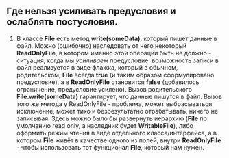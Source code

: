 ## Где нельзя усиливать предусловия и ослаблять постусловия.

1. В классе **File** есть метод **write(someData)**, который пишет данные в файл. Можно (ошибочно) наследовать от него некоторый **ReadOnlyFile**, в котором именно этой операции быть не должно - ситуация, когда мы *усиливаем* предусловие:
возможность записи в файл реализуется в виде флажка, который в обычном, родительском, **File** всегда **true** (и таким образом сформулировано предусловие), а в **ReadOnlyFile** становится **false** (добавилось ограничение, предусловие усилено).
Вызов родительского **File.write(someData)** гарантирует, что данные пишутся в файл. Вызов того же метода у ReadOnlyFile - проблема, может выбрасываться исключение, может тихо и безрезультатно отрабатывать, ничего не записывая. Здесь можно было бы развернуть иерархию (**File** по умолчанию read only, а наследник будет **WritableFile**), либо оформить режим чтения в виде отдельного класса/интерфейса, а в котором **File** живёт в качестве одного из полей, внутри **ReadOnlyFile** - чтобы использовать тот функционал **File**, который нам нужен.
